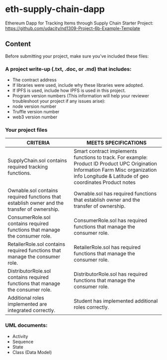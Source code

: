 # eth-supply-chain-dapp
Ethereum Dapp for Tracking Items through Supply Chain
Starter Project: https://github.com/udacity/nd1309-Project-6b-Example-Template


## Content
Before submitting your project, make sure you’ve included these files:

### A project write-up (.txt, .doc, or .md) that includes:

- The contract address
- If libraries were used, include why these libraries were adopted.
- If IPFS is used, include how IPFS is used in this project.
- Program version numbers (This information will help your reviewer troubleshoot your project if any issues arise):
- node version number
- Truffle version number
- web3 version number

### Your project files

| CRITERIA                                                                                    | MEETS SPECIFICATIONS                                                                                                                                                                        |
|---------------------------------------------------------------------------------------------|---------------------------------------------------------------------------------------------------------------------------------------------------------------------------------------------|
| SupplyChain.sol contains required tracking functions.                                       | Smart contract implements functions to track. For example: Product ID Product UPC Origination Information Farm Misc organization info Longitude & Latitude of geo coordinates Product notes |
| Ownable.sol contains required functions that establish owner and the transfer of ownership. | Ownable.sol has required functions that establish owner and the transfer of ownership.                                                                                                      |
| ConsumerRole.sol contains required functions that manage the consumer role.                 | ConsumerRole.sol has required functions that manage the consumer role.                                                                                                                      |
| RetailerRole.sol contains required functions that manage the consumer role.                 | RetailerRole.sol has required functions that manage the consumer role.                                                                                                                      |
| DistributorRole.sol contains required functions that manage the consumer role.              | DistributorRole.sol has required functions that manage the consumer role.                                                                                                                   |
| Additional roles implemented are integrated correctly.                                      | Student has implemented additional roles correctly.                                                                                                                                         |

### UML documents:

- Activity
- Sequence
- State
- Class (Data Model)